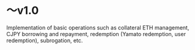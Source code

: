 # ～v1.0

Implementation of basic operations such as collateral ETH management, CJPY borrowing and repayment, redemption (Yamato redemption, user redemption), subrogation, etc.

